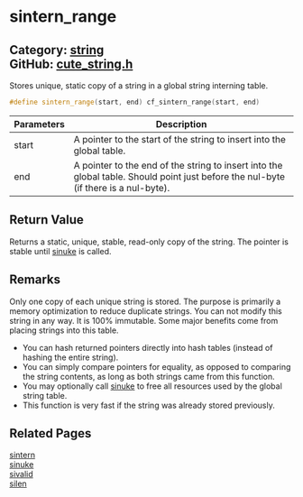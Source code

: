 # sintern_range

Category: [string](https://github.com/RandyGaul/cute_framework/blob/master/docs/api_reference?id=string)  
GitHub: [cute_string.h](https://github.com/RandyGaul/cute_framework/blob/master/include/cute_string.h)  
---

Stores unique, static copy of a string in a global string interning table.

```cpp
#define sintern_range(start, end) cf_sintern_range(start, end)
```

Parameters | Description
--- | ---
start | A pointer to the start of the string to insert into the global table.
end | A pointer to the end of the string to insert into the global table. Should point just before the nul-byte (if there is a nul-byte).

## Return Value

Returns a static, unique, stable, read-only copy of the string. The pointer is stable until [sinuke](https://github.com/RandyGaul/cute_framework/blob/master/docs/string/sinuke.md) is called.

## Remarks

Only one copy of each unique string is stored. The purpose is primarily a memory optimization to reduce duplicate strings.
You can not modify this string in any way. It is 100% immutable. Some major benefits come from placing strings into this
table.

- You can hash returned pointers directly into hash tables (instead of hashing the entire string).
- You can simply compare pointers for equality, as opposed to comparing the string contents, as long as both strings came from this function.
- You may optionally call [sinuke](https://github.com/RandyGaul/cute_framework/blob/master/docs/string/sinuke.md) to free all resources used by the global string table.
- This function is very fast if the string was already stored previously.

## Related Pages

[sintern](https://github.com/RandyGaul/cute_framework/blob/master/docs/string/sintern.md)  
[sinuke](https://github.com/RandyGaul/cute_framework/blob/master/docs/string/sinuke.md)  
[sivalid](https://github.com/RandyGaul/cute_framework/blob/master/docs/string/sivalid.md)  
[silen](https://github.com/RandyGaul/cute_framework/blob/master/docs/string/silen.md)  
